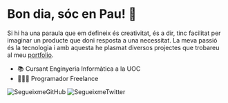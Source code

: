 # Bon dia, sóc en Pau! 👋

Si hi ha una paraula que em defineix és creativitat, és a dir, tinc facilitat per imaginar un producte que doni resposta a una necessitat. La meva passió és la tecnologia i amb aquesta he plasmat diversos projectes que trobareu al meu [portfolio](https://pribaq.net/portfolio/).

- 📚 Cursant Enginyeria Informàtica a la UOC
- 👨🏻‍💻 Programador Freelance

![SegueixmeGitHub](https://img.shields.io/github/followers/pribaqnet?label=Segueix-me&style=social) ![SegueixmeTwitter](https://img.shields.io/twitter/follow/pribaqnet?label=Segueix-me&style=social)